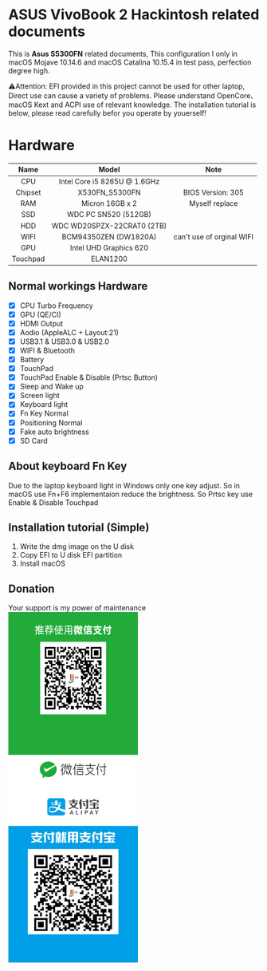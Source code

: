 # ASUS VivoBook 2 Hackintosh related documents

This is **Asus S5300FN** related documents, This configuration I only in macOS Mojave 10.14.6 and macOS Catalina 10.15.4 in test pass, perfection degree high.

⚠️️️Attention: EFI provided in this project cannot be used for other laptop, Direct use can cause a variety of problems. Please understand OpenCore、macOS Kext and ACPI use of relevant knowledge. The installation tutorial is below, please read carefully befor you operate by youerself!

# Hardware

|Name|Model|Note
:-:|:-:|:-:
|CPU|Intel Core i5 8265U @ 1.6GHz
|Chipset|X530FN_S5300FN|BIOS Version: 305
|RAM|Micron 16GB x 2|Myself replace
|SSD|WDC PC SN520 (512GB)
|HDD|WDC WD20SPZX-22CRAT0 (2TB)
|WIFI|BCM94350ZEN (DW1820A)|can't use of orginal WIFI 
|GPU|Intel UHD Graphics 620
|Touchpad|ELAN1200

## Normal workings Hardware

- [x] CPU Turbo Frequency
- [x] GPU (QE/CI)
- [x] HDMI Output
- [x] Aodio (AppleALC + Layout:21)
- [x] USB3.1 & USB3.0 & USB2.0
- [x] WIFI & Bluetooth
- [x] Battery
- [x] TouchPad
- [x] TouchPad Enable & Disable (Prtsc Button)
- [x] Sleep and Wake up
- [x] Screen light
- [x] Keyboard light
- [x] Fn Key Normal
- [x] Positioning Normal
- [x] Fake auto brightness
- [x] SD Card

## About keyboard Fn Key

Due to the laptop keyboard light in Windows only one key adjust. So in macOS use Fn+F6 implementaion reduce the brightness. So Prtsc key use Enable & Disable Touchpad

## Installation tutorial (Simple)

1. Write the dmg image on the U disk
2. Copy EFI to U disk EFI partition
3. Install macOS

## Donation

Your support is my power of maintenance
<br/>
<img src="https://raw.githubusercontent.com/Jie2GG/Image/master/WeChat.png" width="260" height="350" alt="微信二维码"/>
<img src="https://raw.githubusercontent.com/Jie2GG/Image/master/AliPlay.png" width="260" height="350" alt="支付宝二维码"/>
